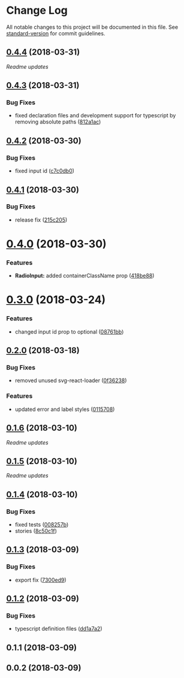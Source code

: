 # Change Log

All notable changes to this project will be documented in this file. See [standard-version](https://github.com/conventional-changelog/standard-version) for commit guidelines.

<a name="0.4.4"></a>
## [0.4.4](https://github.com/awinogrodzki/loform/compare/v0.4.3...v0.4.4) (2018-03-31)

*Readme updates*

<a name="0.4.3"></a>
## [0.4.3](https://github.com/awinogrodzki/loform/compare/v0.4.2...v0.4.3) (2018-03-31)


### Bug Fixes

* fixed declaration files and development support for typescript by removing absolute paths ([812a1ac](https://github.com/awinogrodzki/loform/commit/812a1ac))



<a name="0.4.2"></a>
## [0.4.2](https://github.com/awinogrodzki/loform/compare/v0.4.1...v0.4.2) (2018-03-30)


### Bug Fixes

* fixed input id ([c7c0db0](https://github.com/awinogrodzki/loform/commit/c7c0db0))



<a name="0.4.1"></a>
## [0.4.1](https://github.com/awinogrodzki/loform/compare/v0.4.0...v0.4.1) (2018-03-30)


### Bug Fixes

* release fix ([215c205](https://github.com/awinogrodzki/loform/commit/215c205))



<a name="0.4.0"></a>
# [0.4.0](https://github.com/awinogrodzki/loform/compare/v0.3.0...v0.4.0) (2018-03-30)


### Features

* **RadioInput:** added containerClassName prop ([418be88](https://github.com/awinogrodzki/loform/commit/418be88))



<a name="0.3.0"></a>
# [0.3.0](https://github.com/awinogrodzki/loform/compare/v0.2.0...v0.3.0) (2018-03-24)


### Features

* changed input id prop to optional ([08761bb](https://github.com/awinogrodzki/loform/commit/08761bb))



<a name="0.2.0"></a>
## [0.2.0](https://github.com/awinogrodzki/loform/compare/v0.1.6...v0.2.0) (2018-03-18)


### Bug Fixes

* removed unused svg-react-loader ([0f36238](https://github.com/awinogrodzki/loform/commit/0f36238))


### Features

* updated error and label styles ([0115708](https://github.com/awinogrodzki/loform/commit/0115708))



<a name="0.1.6"></a>
## [0.1.6](https://github.com/awinogrodzki/loform/compare/v0.1.5...v0.1.6) (2018-03-10)

*Readme updates*

<a name="0.1.5"></a>
## [0.1.5](https://github.com/awinogrodzki/loform/compare/v0.1.4...v0.1.5) (2018-03-10)

*Readme updates*

<a name="0.1.4"></a>
## [0.1.4](https://github.com/awinogrodzki/loform/compare/v0.1.3...v0.1.4) (2018-03-10)


### Bug Fixes

* fixed tests ([008257b](https://github.com/awinogrodzki/loform/commit/008257b))
* stories ([8c50c1f](https://github.com/awinogrodzki/loform/commit/8c50c1f))



<a name="0.1.3"></a>
## [0.1.3](https://github.com/awinogrodzki/loform/compare/v0.1.2...v0.1.3) (2018-03-09)


### Bug Fixes

* export fix ([7300ed9](https://github.com/awinogrodzki/loform/commit/7300ed9))



<a name="0.1.2"></a>
## [0.1.2](https://github.com/awinogrodzki/loform/compare/v0.1.1...v0.1.2) (2018-03-09)


### Bug Fixes

* typescript definition files ([dd1a7a2](https://github.com/awinogrodzki/loform/commit/dd1a7a2))



<a name="0.1.1"></a>
## 0.1.1 (2018-03-09)



<a name="0.0.2"></a>
## 0.0.2 (2018-03-09)
